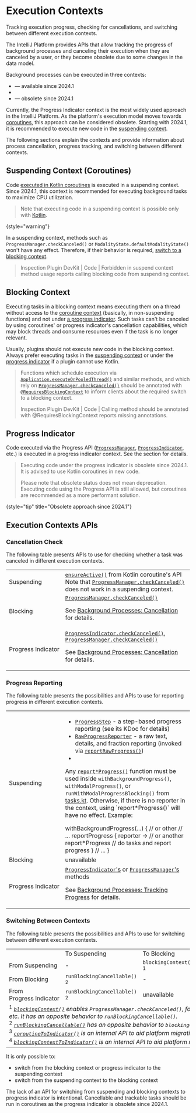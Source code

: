 <!-- Copyright 2000-2025 JetBrains s.r.o. and contributors. Use of this source code is governed by the Apache 2.0 license. -->

# Execution Contexts

<link-summary>Tracking execution progress, checking for cancellations, and switching between different execution contexts.</link-summary>

The IntelliJ Platform provides APIs that allow tracking the progress of background processes and canceling their execution when they are canceled by a user, or they become obsolete due to some changes in the data model.

Background processes can be executed in three contexts:
- [](#suspending-context-coroutines) — available since 2024.1
- [](#blocking-context)
- [](#progress-indicator) — obsolete since 2024.1

Currently, the Progress Indicator context is the most widely used approach in the IntelliJ Platform.
As the platform's execution model moves towards [coroutines](launching_coroutines.md), this approach can be considered obsolete.
Starting with 2024.1, it is recommended to execute new code in the [suspending context](#suspending-context-coroutines).

The following sections explain the contexts and provide information about process cancellation, progress tracking, and switching between different contexts.

## Suspending Context (Coroutines)
<primary-label ref="2024.1"/>

Code [executed in Kotlin coroutines](launching_coroutines.md) is executed in a suspending context.
Since 2024.1, this context is recommended for executing background tasks to maximize CPU utilization.

> Note that executing code in a suspending context is possible only with [Kotlin](using_kotlin.md).
>
{style="warning"}

In a suspending context, methods such as `ProgressManager.checkCanceled()` or `ModalityState.defaultModalityState()` won't have any effect.
Therefore, if their behavior is required, [switch to a blocking context](#switching-between-contexts).

> Inspection <control>Plugin DevKit | Code | Forbidden in suspend context method usage</control> reports calling blocking code from suspending context.

## Blocking Context

Executing tasks in a blocking context means executing them on a thread without access to the [coroutine context](#suspending-context-coroutines) (basically, in non-suspending functions) and not under [a progress indicator](#progress-indicator).
Such tasks can't be canceled by using coroutines' or progress indicator's cancellation capabilities, which may block threads and consume resources even if the task is no longer relevant.

Usually, plugins should not execute new code in the blocking context.
Always prefer executing tasks in the [suspending context](#suspending-context-coroutines) or under the [progress indicator](#progress-indicator) if a plugin cannot use Kotlin.

> Functions which schedule execution via [`Application.executeOnPooledThread()`](%gh-ic%/platform/core-api/src/com/intellij/openapi/application/Application.java)
> and similar methods, and which rely on [`ProgressManager.checkCanceled()`](%gh-ic%/platform/core-api/src/com/intellij/openapi/progress/ProgressManager.java)
> should be annotated with [`@RequiresBlockingContext`](%gh-ic%/platform/core-api/src/com/intellij/util/concurrency/annotations/RequiresBlockingContext.kt)
> to inform clients about the required switch to a blocking context.
>
> Inspection <control>Plugin DevKit | Code | Calling method should be annotated with @RequiresBlockingContext</control> reports missing annotations.

## Progress Indicator
<primary-label ref="obsolete-2024.1"/>

Code executed via the Progress API
([`ProgressManager`](%gh-ic%/platform/core-api/src/com/intellij/openapi/progress/ProgressManager.java),
[`ProgressIndicator`](%gh-ic%/platform/core-api/src/com/intellij/openapi/progress/ProgressIndicator.java), etc.)
is executed in a progress indicator context.
See the [](background_processes.md#progress-api) section for details.

> Executing code under the progress indicator is obsolete since 2024.1.
> It is advised to use Kotlin coroutines in new code.
>
> Please note that obsolete status does not mean deprecation.
> Executing code using the Progress API is still allowed, but coroutines are recommended as a more performant solution.
>
{style="tip" title="Obsolete approach since 2024.1"}

## Execution Contexts APIs

### Cancellation Check

The following table presents APIs to use for checking whether a task was canceled in different execution contexts.

<table style="header-column">
    <tr>
      <td width="16%">Suspending</td>
      <td>
        <code><a href="https://kotlinlang.org/api/kotlinx.coroutines/kotlinx-coroutines-core/kotlinx.coroutines/ensure-active.html">ensureActive()</a></code> from Kotlin coroutine's API
        <warning>
          Note that <code><a href="%gh-ic%/platform/core-api/src/com/intellij/openapi/progress/ProgressManager.java">ProgressManager.checkCanceled()</a></code> does not work in a suspending context.
        </warning>
      </td>
    </tr>
    <tr>
        <td>Blocking</td>
        <td>
          <code><a href="%gh-ic%/platform/core-api/src/com/intellij/openapi/progress/ProgressManager.java">ProgressManager.checkCanceled()</a></code>
           <p>See <a href="background_processes.md#cancellation">Background Processes: Cancellation</a> for details.</p>
        </td>
    </tr>
    <tr>
      <td>Progress&nbsp;Indicator</td>
        <td>
          <code><a href="%gh-ic%/platform/core-api/src/com/intellij/openapi/progress/ProgressIndicator.java">ProgressIndicator.checkCanceled()</a></code>, <code><a href="%gh-ic%/platform/core-api/src/com/intellij/openapi/progress/ProgressManager.java">ProgressManager.checkCanceled()</a></code>
           <p>See <a href="background_processes.md#cancellation">Background Processes: Cancellation</a> for details.</p>
        </td>
    </tr>
</table>

### Progress Reporting

The following table presents the possibilities and APIs to use for reporting progress in different execution contexts.

<table style="header-column">
    <tr>
      <td width="16%">Suspending</td>
      <td>
        <ul>
          <li><code><a href="%gh-ic%/platform/util/progress/src/impl/ProgressStep.kt">ProgressStep</a></code> - a step-based progress reporting (see its KDoc for details)</li>
          <li><code><a href="%gh-ic%/platform/util/progress/src/RawProgressReporter.kt">RawProgressReporter</a></code> - a raw text, details, and fraction reporting (invoked via <code><a href="%gh-ic%/platform/util/progress/src/steps.kt">reportRawProgress()</a></code>)</li>
          <li></li>
        </ul>
        <p>
          Any <code><a href="%gh-ic%/platform/util/progress/src/steps.kt">report*Progress()</a></code> function must be used inside <code>withBackgroundProgress()</code>, <code>withModalProgress()</code>, or <code>runWithModalProgressBlocking()</code> from <a href="%gh-ic%/platform/progress/shared/src/tasks.kt">tasks.kt</a>.
          Otherwise, if there is no reporter in the context, using `report*Progress()` will have no effect.
          Example:
        </p>
        <code-block lang="kotlin">
          withBackgroundProgress(...) { // or other
            // ...
            reportProgress { reporter -> // or another report*Progress
              // do tasks and report progress
            }
            // ...
          }
        </code-block>
      </td>
    </tr>
    <tr>
        <td>Blocking</td>
        <td>
          unavailable
        </td>
    </tr>
    <tr>
      <td>Progress&nbsp;Indicator</td>
        <td>
          <a href="%gh-ic%/platform/core-api/src/com/intellij/openapi/progress/ProgressIndicator.java"><code>ProgressIndicator</code>'s</a> or <a href="%gh-ic%/platform/core-api/src/com/intellij/openapi/progress/ProgressManager.java"><code>ProgressManager</code>'s</a> methods
           <p>See <a href="background_processes.md#tracking-progress">Background Processes: Tracking Progress</a> for details.</p>
        </td>
    </tr>
</table>

### Switching Between Contexts

The following table presents the possibilities and APIs to use for switching between different execution contexts.

<table style="both">
    <tr>
        <td width="16%"></td>
        <td>To&nbsp;Suspending</td>
        <td>To&nbsp;Blocking</td>
        <td>To&nbsp;Progress&nbsp;Indicator</td>
    </tr>
    <tr>
        <td>From Suspending</td>
        <td>-</td>
        <td><code>blockingContext()</code> <sup>1</sup></td>
        <td>unavailable <sup>3</sup></td>
    </tr>
    <tr>
        <td>From Blocking</td>
        <td><code>runBlockingCancellable()</code> <sup>2</sup></td>
        <td>-</td>
        <td>unavailable <sup>4</sup></td>
    </tr>
    <tr>
        <td>From Progress&nbsp;Indicator</td>
        <td><code>runBlockingCancellable()</code> <sup>2</sup></td>
        <td>unavailable</td>
        <td>-</td>
    </tr>
    <tr>
      <td colspan="4">
        <sup>1</sup> <i><a href="%gh-ic%/platform/core-api/src/com/intellij/openapi/progress/coroutines.kt"><code>blockingContext()</code></a> enables <code>ProgressManager.checkCanceled()</code>, forwards modality state, etc. It has an opposite behavior to <code>runBlockingCancellable()</code>.</i><br/>
        <sup>2</sup> <i><a href="%gh-ic%/platform/core-api/src/com/intellij/openapi/progress/coroutines.kt"><code>runBlockingCancellable()</code></a> has an opposite behavior to <code>blockingContext()</code></i><br/>
        <sup>3</sup> <i><a href="%gh-ic%/platform/core-api/src/com/intellij/openapi/progress/coroutines.kt"><code>coroutineToIndicator()</code></a> is an internal API to aid platform migration</i><br/>
        <sup>4</sup> <i><a href="%gh-ic%/platform/core-api/src/com/intellij/openapi/progress/coroutines.kt"><code>blockingContextToIndicator()</code></a> is an internal API to aid platform migration</i>
      </td>
    </tr>
</table>

It is only possible to:
- switch from the blocking context or progress indicator to the suspending context
- switch from the suspending context to the blocking context

The lack of an API for switching from suspending and blocking contexts to progress indicator is intentional.
Cancellable and trackable tasks should be run in coroutines as the progress indicator is obsolete since 2024.1.
